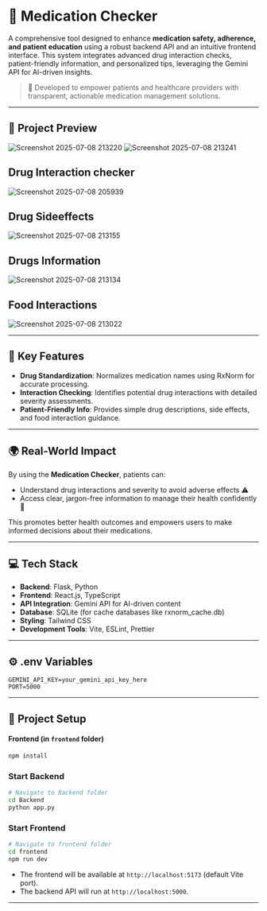 # 💊 Medication Checker

A comprehensive tool designed to enhance **medication safety, adherence, and patient education** using a robust backend API and an intuitive frontend interface. This system integrates advanced drug interaction checks, patient-friendly information, and personalized tips, leveraging the Gemini API for AI-driven insights.

> 🚀 Developed to empower patients and healthcare providers with transparent, actionable medication management solutions.

---

## 📸 Project Preview

![Screenshot 2025-07-08 213220](https://github.com/user-attachments/assets/1ae0899e-1703-4d6e-9157-120dad443443)
![Screenshot 2025-07-08 213241](https://github.com/user-attachments/assets/3898782e-0465-4dbf-8915-72ecab458c4c)
## Drug Interaction checker
![Screenshot 2025-07-08 205939](https://github.com/user-attachments/assets/560a081d-be03-455f-af2f-043c734ba3ce)
## Drug Sideeffects
![Screenshot 2025-07-08 213155](https://github.com/user-attachments/assets/28afcb64-6600-4feb-bd7a-6f8780fa00de)
## Drugs Information
![Screenshot 2025-07-08 213134](https://github.com/user-attachments/assets/973c887b-d709-48b0-b3ef-27c8d4432799)
## Food Interactions
![Screenshot 2025-07-08 213022](https://github.com/user-attachments/assets/59e232db-2005-4a55-8684-207c554b841a)





---

## 🔑 Key Features

- **Drug Standardization**: Normalizes medication names using RxNorm for accurate processing.
- **Interaction Checking**: Identifies potential drug interactions with detailed severity assessments.
- **Patient-Friendly Info**: Provides simple drug descriptions, side effects, and food interaction guidance.

---

## 🌍 Real-World Impact

By using the **Medication Checker**, patients can:

- Understand drug interactions and severity to avoid adverse effects ⚠️ 
- Access clear, jargon-free information to manage their health confidently 🌟  

This promotes better health outcomes and empowers users to make informed decisions about their medications.

---

## 💻 Tech Stack

- **Backend**: Flask, Python
- **Frontend**: React.js, TypeScript
- **API Integration**: Gemini API for AI-driven content
- **Database**: SQLite (for cache databases like rxnorm_cache.db)
- **Styling**: Tailwind CSS
- **Development Tools**: Vite, ESLint, Prettier

---

## ⚙️ .env Variables

```
GEMINI_API_KEY=your_gemini_api_key_here
PORT=5000
```

---

## 🚀 Project Setup



#### Frontend (in `frontend` folder)
```bash
npm install
```

### Start Backend
```bash
# Navigate to Backend folder
cd Backend
python app.py
```

### Start Frontend
```bash
# Navigate to frontend folder
cd frontend
npm run dev
```

- The frontend will be available at `http://localhost:5173` (default Vite port).
- The backend API will run at `http://localhost:5000`.



---
